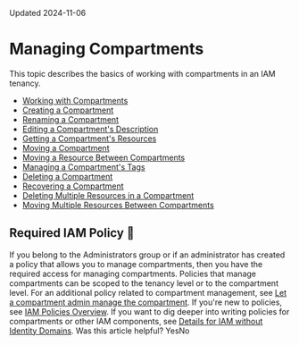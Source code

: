 Updated 2024-11-06
# Managing Compartments
This topic describes the basics of working with compartments in an IAM tenancy.
  * [Working with Compartments](https://docs.oracle.com/en-us/iaas/Content/Identity/compartments/Working_with_Compartments.htm#Working "Learn about how to use compartments to organize your cloud resources in OCI.")
  * [Creating a Compartment](https://docs.oracle.com/en-us/iaas/Content/Identity/compartments/To_create_a_compartment.htm#To "Create compartments in an IAM tenancy to organize and isolate your cloud resources.")
  * [Renaming a Compartment](https://docs.oracle.com/en-us/iaas/Content/Identity/compartments/To_update_a_compartments_name.htm#To2 "Edit or update a compartment's name in an IAM tenancy.")
  * [Editing a Compartment's Description](https://docs.oracle.com/en-us/iaas/Content/Identity/compartments/To_update_a_compartments_description.htm#To_update_a_compartments_description "Learn how to update a compartment's description in an IAM tenancy.")
  * [Getting a Compartment's Resources](https://docs.oracle.com/en-us/iaas/Content/Identity/compartments/To_view_the_contents_of_a_compartment.htm#To_view_the_contents_of_a_compartment "Learn how to view a compartment's resources.")
  * [Moving a Compartment](https://docs.oracle.com/en-us/iaas/Content/Identity/compartments/To_move_a_compartment.htm#To_move_a_compartment "Move a compartment in an IAM tenancy.")
  * [Moving a Resource Between Compartments](https://docs.oracle.com/en-us/iaas/Content/Identity/compartments/To_move_a_resource_to_a_different_compartment.htm#To_move_a_resource_to_a_different_compartment "Most resources can be moved after they're created.")
  * [Managing a Compartment's Tags](https://docs.oracle.com/en-us/iaas/Content/Identity/compartments/To_manage_tag_defaults_for_a_compartment.htm#To_manage_tag_defaults_for_a_compartment "Manage tags for a compartment in OCI.")
  * [Deleting a Compartment](https://docs.oracle.com/en-us/iaas/Content/Identity/compartments/To_delete_a_compartment.htm#To_delete_a_compartment "Delete a compartment from an IAM tenancy.")
  * [Recovering a Compartment](https://docs.oracle.com/en-us/iaas/Content/Identity/compartments/To_recover_a_compartment.htm#To_recover_a_compartment "Learn how to recover a compartment.")
  * [Deleting Multiple Resources in a Compartment](https://docs.oracle.com/en-us/iaas/Content/Identity/compartments/bulk-delete-resources-compartment.htm#bulk-delete-resources-compartment "Learn how to delete multiple resources between compartments at one time.")
  * [Moving Multiple Resources Between Compartments](https://docs.oracle.com/en-us/iaas/Content/Identity/compartments/bulk-move-resources-compartment.htm#bulk-move-resources-compartment "Learn how to move multiple resources between compartments at one time.")


## Required IAM Policy 🔗 
If you belong to the Administrators group or if an administrator has created a policy that allows you to manage compartments, then you have the required access for managing compartments. Policies that manage compartments can be scoped to the tenancy level or to the compartment level.
For an additional policy related to compartment management, see [Let a compartment admin manage the compartment](https://docs.oracle.com/en-us/iaas/Content/Identity/Concepts/commonpolicies.htm#compartment-admin-manage-compartment).
If you're new to policies, see [IAM Policies Overview](https://docs.oracle.com/en-us/iaas/Content/Identity/policieshow/Policy_Basics.htm#top "IAM policies govern control of resources in Oracle Cloud Infrastructure \(OCI\) tenancies."). If you want to dig deeper into writing policies for compartments or other IAM components, see [Details for IAM without Identity Domains](https://docs.oracle.com/iaas/Content/Identity/Reference/iampolicyreference.htm).
Was this article helpful?
YesNo


